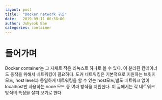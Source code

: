 ```yaml
---
layout: post
title:  "Docker network 구조"
date:   2019-09-11 00:38:00
author: Juhyeok Bae
categories: container
---
```

# 들어가며
Docker container는 그 자체로 작은 리눅스로 하나로 볼 수 있다. 이 분리된 컨테이너도 동작을 위해서 네트워킹이 필요하다. 도커 네트워킹은 기본적으로 지원하는 브릿지 모드, host level과 동일하게 네트워킹을 할 수 있는 host모드,별도 네트워크 없이 localhost만 사용하는 none 모드 등 여러 방식을 지원한다. 이 글에서는 각 네트워크 방식의 특징을 살펴 보기로 한다.

#
